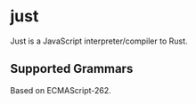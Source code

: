 # just

Just is a JavaScript interpreter/compiler to Rust.

## Supported Grammars

Based on ECMAScript-262.
